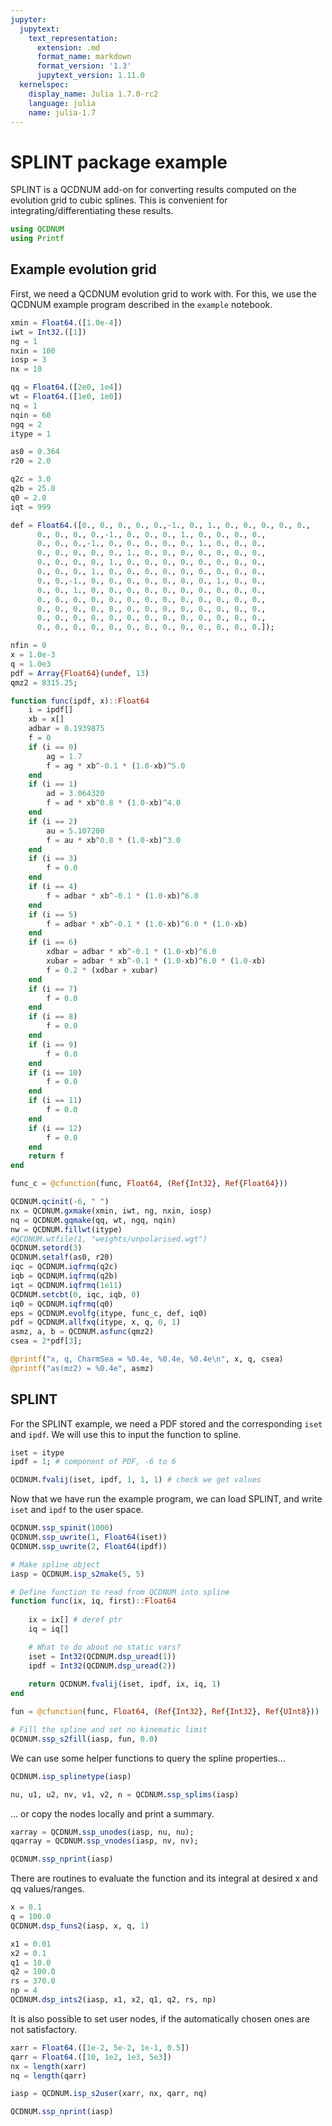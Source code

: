 ```yaml
---
jupyter:
  jupytext:
    text_representation:
      extension: .md
      format_name: markdown
      format_version: '1.3'
      jupytext_version: 1.11.0
  kernelspec:
    display_name: Julia 1.7.0-rc2
    language: julia
    name: julia-1.7
---
```


# SPLINT package example

SPLINT is a QCDNUM add-on for converting results computed on the evolution grid to cubic splines. This is convenient for integrating/differentiating these results.

```julia
using QCDNUM
using Printf
```

## Example evolution grid

First, we need a QCDNUM evolution grid to work with. For this, we use the QCDNUM example program described in the `example` notebook. 

```julia
xmin = Float64.([1.0e-4])
iwt = Int32.([1])
ng = 1
nxin = 100
iosp = 3
nx = 10

qq = Float64.([2e0, 1e4])
wt = Float64.([1e0, 1e0])
nq = 1
nqin = 60
ngq = 2
itype = 1

as0 = 0.364
r20 = 2.0

q2c = 3.0
q2b = 25.0
q0 = 2.0
iqt = 999

def = Float64.([0., 0., 0., 0., 0.,-1., 0., 1., 0., 0., 0., 0., 0.,     
      0., 0., 0., 0.,-1., 0., 0., 0., 1., 0., 0., 0., 0.,      
      0., 0., 0.,-1., 0., 0., 0., 0., 0., 1., 0., 0., 0.,      
      0., 0., 0., 0., 0., 1., 0., 0., 0., 0., 0., 0., 0.,      
      0., 0., 0., 0., 1., 0., 0., 0., 0., 0., 0., 0., 0.,      
      0., 0., 0., 1., 0., 0., 0., 0., 0., 0., 0., 0., 0.,      
      0., 0.,-1., 0., 0., 0., 0., 0., 0., 0., 1., 0., 0.,      
      0., 0., 1., 0., 0., 0., 0., 0., 0., 0., 0., 0., 0.,      
      0., 0., 0., 0., 0., 0., 0., 0., 0., 0., 0., 0., 0.,      
      0., 0., 0., 0., 0., 0., 0., 0., 0., 0., 0., 0., 0.,      
      0., 0., 0., 0., 0., 0., 0., 0., 0., 0., 0., 0., 0.,      
      0., 0., 0., 0., 0., 0., 0., 0., 0., 0., 0., 0., 0.]);

nfin = 0
x = 1.0e-3
q = 1.0e3
pdf = Array{Float64}(undef, 13)
qmz2 = 8315.25;
```

```julia code_folding=[0]
function func(ipdf, x)::Float64
    i = ipdf[]
    xb = x[]
    adbar = 0.1939875
    f = 0
    if (i == 0) 
        ag = 1.7
        f = ag * xb^-0.1 * (1.0-xb)^5.0
    end
    if (i == 1)
        ad = 3.064320
        f = ad * xb^0.8 * (1.0-xb)^4.0
    end
    if (i == 2)
        au = 5.107200
        f = au * xb^0.8 * (1.0-xb)^3.0
    end
    if (i == 3) 
        f = 0.0
    end
    if (i == 4)
        f = adbar * xb^-0.1 * (1.0-xb)^6.0
    end
    if (i == 5) 
        f = adbar * xb^-0.1 * (1.0-xb)^6.0 * (1.0-xb)
    end
    if (i == 6)
        xdbar = adbar * xb^-0.1 * (1.0-xb)^6.0
        xubar = adbar * xb^-0.1 * (1.0-xb)^6.0 * (1.0-xb)
        f = 0.2 * (xdbar + xubar)
    end
    if (i == 7)
        f = 0.0
    end
    if (i == 8)
        f = 0.0
    end
    if (i == 9)
        f = 0.0
    end
    if (i == 10)
        f = 0.0
    end
    if (i == 11)
        f = 0.0
    end
    if (i == 12)
        f = 0.0
    end
    return f
end

func_c = @cfunction(func, Float64, (Ref{Int32}, Ref{Float64}))
```

```julia
QCDNUM.qcinit(-6, " ")
nx = QCDNUM.gxmake(xmin, iwt, ng, nxin, iosp)
nq = QCDNUM.gqmake(qq, wt, ngq, nqin)
nw = QCDNUM.fillwt(itype)
#QCDNUM.wtfile(1, "weights/unpolarised.wgt")
QCDNUM.setord(3)
QCDNUM.setalf(as0, r20)
iqc = QCDNUM.iqfrmq(q2c)
iqb = QCDNUM.iqfrmq(q2b)
iqt = QCDNUM.iqfrmq(1e11)
QCDNUM.setcbt(0, iqc, iqb, 0)
iq0 = QCDNUM.iqfrmq(q0)
eps = QCDNUM.evolfg(itype, func_c, def, iq0)
pdf = QCDNUM.allfxq(itype, x, q, 0, 1)
asmz, a, b = QCDNUM.asfunc(qmz2)
csea = 2*pdf[3];
```

```julia
@printf("x, q, CharmSea = %0.4e, %0.4e, %0.4e\n", x, q, csea)
@printf("as(mz2) = %0.4e", asmz)
```

## SPLINT


For the SPLINT example, we need a PDF stored and the corresponding `iset` and `ipdf`. We will use this to input the function to spline. 

```julia
iset = itype
ipdf = 1; # component of PDF, -6 to 6
```

```julia
QCDNUM.fvalij(iset, ipdf, 1, 1, 1) # check we get values
```

Now that we have run the example program, we can load SPLINT, and write `iset` and `ipdf` to the user space.

```julia
QCDNUM.ssp_spinit(1000)
QCDNUM.ssp_uwrite(1, Float64(iset))
QCDNUM.ssp_uwrite(2, Float64(ipdf))
```

```julia
# Make spline object
iasp = QCDNUM.isp_s2make(5, 5)
```

```julia
# Define function to read from QCDNUM into spline
function func(ix, iq, first)::Float64
    
    ix = ix[] # deref ptr
    iq = iq[]

    # What to do about no static vars?
    iset = Int32(QCDNUM.dsp_uread(1))
    ipdf = Int32(QCDNUM.dsp_uread(2))
    
    return QCDNUM.fvalij(iset, ipdf, ix, iq, 1)
end

fun = @cfunction(func, Float64, (Ref{Int32}, Ref{Int32}, Ref{UInt8}))
```

```julia
# Fill the spline and set no kinematic limit
QCDNUM.ssp_s2fill(iasp, fun, 0.0)
```

We can use some helper functions to query the spline properties...

```julia
QCDNUM.isp_splinetype(iasp)
```

```julia
nu, u1, u2, nv, v1, v2, n = QCDNUM.ssp_splims(iasp)
```

... or copy the nodes locally and print a summary.

```julia
xarray = QCDNUM.ssp_unodes(iasp, nu, nu);
qqarray = QCDNUM.ssp_vnodes(iasp, nv, nv);

QCDNUM.ssp_nprint(iasp)
```

There are routines to evaluate the function and its integral at desired x and qq values/ranges.

```julia
x = 0.1
q = 100.0
QCDNUM.dsp_funs2(iasp, x, q, 1)
```

```julia
x1 = 0.01
x2 = 0.1
q1 = 10.0
q2 = 100.0
rs = 370.0
np = 4
QCDNUM.dsp_ints2(iasp, x1, x2, q1, q2, rs, np)
```

It is also possible to set user nodes, if the automatically chosen ones are not satisfactory.

```julia
xarr = Float64.([1e-2, 5e-2, 1e-1, 0.5])
qarr = Float64.([10, 1e2, 1e3, 5e3])
nx = length(xarr)
nq = length(qarr)

iasp = QCDNUM.isp_s2user(xarr, nx, qarr, nq)
```

```julia
QCDNUM.ssp_nprint(iasp)
```



